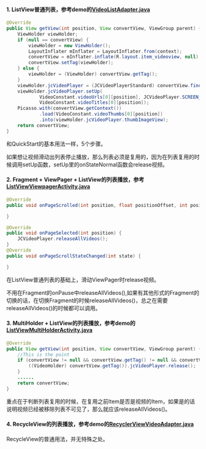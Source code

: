 #### 1. ListView普通列表，参考demo的[VideoListAdapter.java](https://github.com/lipangit/JieCaoVideoPlayer/blob/develop/app/src/main/java/fm/jiecao/jiecaovideoplayer/VideoListAdapter.java)

```java
@Override
public View getView(int position, View convertView, ViewGroup parent) {
    ViewHolder viewHolder;
    if (null == convertView) {
        viewHolder = new ViewHolder();
        LayoutInflater mInflater = LayoutInflater.from(context);
        convertView = mInflater.inflate(R.layout.item_videoview, null);
        convertView.setTag(viewHolder);
    } else {
        viewHolder = (ViewHolder) convertView.getTag();
    }
    viewHolder.jcVideoPlayer = (JCVideoPlayerStandard) convertView.findViewById(R.id.videoplayer);
    viewHolder.jcVideoPlayer.setUp(
            VideoConstant.videoUrls[0][position], JCVideoPlayer.SCREEN_LAYOUT_LIST,
            VideoConstant.videoTitles[0][position]);
    Picasso.with(convertView.getContext())
            .load(VideoConstant.videoThumbs[0][position])
            .into(viewHolder.jcVideoPlayer.thumbImageView);
    return convertView;
}
```
和QuickStart的基本用法一样，5个步骤。

如果想让视频滑动出列表停止播放，那么列表必须是复用的，因为在列表复用的时候调用setUp函数，setUp里的onStateNormal函数会release视频。

#### 2. Fragment + ViewPager + ListView的列表播放，参考[ListViewViewpagerActivity.java](https://github.com/lipangit/JieCaoVideoPlayer/blob/develop/app/src/main/java/fm/jiecao/jiecaovideoplayer/ListViewViewpagerActivity.java)

```java
@Override
public void onPageScrolled(int position, float positionOffset, int positionOffsetPixels) {

}

@Override
public void onPageSelected(int position) {
    JCVideoPlayer.releaseAllVideos();
}
@Override
public void onPageScrollStateChanged(int state) {

}
```

在ListView普通列表的基础上，滑动ViewPager时release视频。

不用在Fragment的onPause中releaseAllVideos(),如果有其他形式的Fragment的切换的话，在切换Fragment的时候releaseAllVideos()，总之在需要releaseAllVideos()的时候都可以调用。

#### 3. MultiHolder + ListView的列表播放，参考demo的[ListViewMultiHolderActivity.java](https://github.com/lipangit/JieCaoVideoPlayer/blob/develop/app/src/main/java/fm/jiecao/jiecaovideoplayer/ListViewMultiHolderActivity.java)

```java
@Override
public View getView(int position, View convertView, ViewGroup parent) {
    //This is the point
    if (convertView != null && convertView.getTag() != null && convertView.getTag() instanceof VideoHolder) {
        ((VideoHolder) convertView.getTag()).jcVideoPlayer.release();
    }
    ......
    return convertView;
}
```

重点在于判断列表复用的时候，在复用之前Item是否是视频的Item，如果是的话说明视频已经被移除列表不可见了，那么就应该releaseAllVideos()。

#### 4. RecycleView的列表播放，参考demo的[RecyclerViewVideoAdapter.java](https://github.com/lipangit/JieCaoVideoPlayer/blob/develop/app/src/main/java/fm/jiecao/jiecaovideoplayer/RecyclerViewVideoAdapter.java)

RecycleView的普通用法，并无特殊之处。